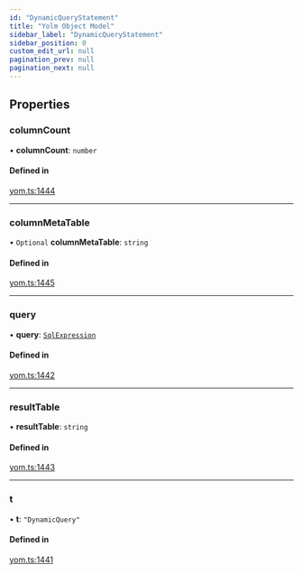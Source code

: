```yaml
---
id: "DynamicQueryStatement"
title: "Yolm Object Model"
sidebar_label: "DynamicQueryStatement"
sidebar_position: 0
custom_edit_url: null
pagination_prev: null
pagination_next: null
---
```


## Properties

### columnCount

• **columnCount**: `number`

#### Defined in

[yom.ts:1444](https://github.com/yolmio/boost/blob/964b449/src/yom.ts#L1444)

___

### columnMetaTable

• `Optional` **columnMetaTable**: `string`

#### Defined in

[yom.ts:1445](https://github.com/yolmio/boost/blob/964b449/src/yom.ts#L1445)

___

### query

• **query**: [`SqlExpression`](../modules.md#sqlexpression)

#### Defined in

[yom.ts:1442](https://github.com/yolmio/boost/blob/964b449/src/yom.ts#L1442)

___

### resultTable

• **resultTable**: `string`

#### Defined in

[yom.ts:1443](https://github.com/yolmio/boost/blob/964b449/src/yom.ts#L1443)

___

### t

• **t**: ``"DynamicQuery"``

#### Defined in

[yom.ts:1441](https://github.com/yolmio/boost/blob/964b449/src/yom.ts#L1441)
